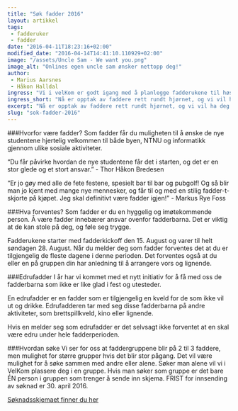 ```yaml
---
title: "Søk fadder 2016"
layout: artikkel
tags: 
 - fadderuker
 - fadder
date: "2016-04-11T18:23:16+02:00"
modified_date: "2016-04-14T14:41:10.110929+02:00"
image: "/assets/Uncle Sam - We want you.png"
image_alt: "Onlines egen uncle sam ønsker nettopp deg!"
author:
 - Marius Aarsnes
 - Håkon Halldal
ingress: "Vi i velKom er godt igang med å planlegge fadderukene til høsten, og vil veldig gjerne at du skal bli en del av å gjøre de til de beste to ukene for nye studenter noensinne."
ingress_short: "Nå er opptak av faddere rett rundt hjørnet, og vi vil ha deg!"
excerpt: "Nå er opptak av faddere rett rundt hjørnet, og vi vil ha deg!"
slug: "sok-fadder-2016"
---
```

###Hvorfor være fadder?
Som fadder får du muligheten til å ønske de nye studentene hjertelig velkommen til både byen, NTNU og informatikk gjennom ulike sosiale aktiviteter. 

“Du får påvirke hvordan de nye studentene får det i starten, og det er en stor glede og et stort ansvar.” - Thor Håkon Bredesen

“Er jo gøy med alle de fete festene, spesielt bar til bar og pubgolf! Og så blir man jo kjent med mange nye mennesker, og får til og med en stilig fadder-t-skjorte på kjøpet. Jeg skal definitivt være fadder igjen!” - Markus Rye Foss

###Hva forventes?
Som fadder er du en hyggelig og imøtekommende person. Å være fadder innebærer ansvar ovenfor fadderbarna. Det er viktig at de kan stole på deg, og føle seg trygge. 

Fadderukene starter med fadderkickoff den 15. August og varer til helt søndagen 28. August. Når du melder deg som fadder forventes det at du er tilgjengelig de fleste dagene i denne perioden. Det forventes også at du eller en på gruppen din har anledning til å arrangere vors og lignende. 

###Edrufadder
I år har vi kommet med et nytt initiativ for å få med oss de fadderbarna som ikke er like glad i fest og utesteder.

En edrufadder er en fadder som er tilgjengelig en kveld for de som ikke vil ut og drikke. Edrufadderen tar med seg disse fadderbarna på andre aktiviteter, som brettspillkveld, kino eller lignende.
  
Hvis en melder seg som edrufadder er det selvsagt ikke forventet at en skal være edru under hele fadderperioden. 

###Hvordan søke
Vi ser for oss at faddergruppene blir på 2 til 3 faddere, men mulighet for større grupper hvis det blir stor pågang. Det vil være mulighet for å søke sammen med andre eller alene. Søker man alene vil vi i VelKom plassere deg i en gruppe. Hvis man søker som gruppe er det bare ÉN person i gruppen som trenger å sende inn skjema. FRIST for innsending av søknad er 30. april 2016.


[Søknadsskjemaet finner du her](http://goo.gl/forms/w1TT6rCPlA)